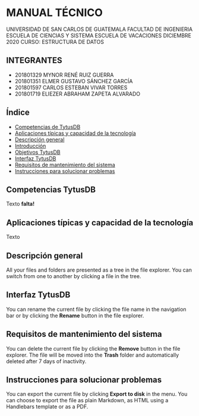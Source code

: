 # MANUAL TÉCNICO

UNIVERSIDAD DE SAN CARLOS DE GUATEMALA
FACULTAD DE INGENIERIA
ESCUELA DE CIENCIAS Y SISTEMA
ESCUELA DE VACACIONES DICIEMBRE 2020
CURSO: ESTRUCTURA DE DATOS

## INTEGRANTES

- 201801329 MYNOR RENÉ RUIZ GUERRA
- 201801351 ELMER GUSTAVO SÁNCHEZ GARCÍA
- 201801597 CARLOS ESTEBAN VIVAR TORRES
- 201801719 ELIEZER ABRAHAM ZAPETA ALVARADO

## Índice
- [Competencias de TytusDB](#competencias-tytusdb) 
- [Aplicaciones típicas y capacidad de la tecnología](#sdsd)
- [Descripción general](#df)
- [Introducción](#condiciones-del-proyecto)
- [Objetivos TytusDB](#tytusdb)
- [Interfaz  TytusDB](#administrador-de-almacenamiento)
- [Requisitos de mantenimiento del sistema](#sdsdsd)
- [Instrucciones para solucionar problemas](#)




## Competencias TytusDB

Texto **falta!**

## Aplicaciones típicas y capacidad de la tecnología

Texto

## Descripción general

All your files and folders are presented as a tree in the file explorer. You can switch from one to another by clicking a file in the tree.

## Interfaz  TytusDB

You can rename the current file by clicking the file name in the navigation bar or by clicking the **Rename** button in the file explorer.

## Requisitos de mantenimiento del sistema

You can delete the current file by clicking the **Remove** button in the file explorer. The file will be moved into the **Trash** folder and automatically deleted after 7 days of inactivity.

## Instrucciones para solucionar problemas
You can export the current file by clicking **Export to disk** in the menu. You can choose to export the file as plain Markdown, as HTML using a Handlebars template or as a PDF.
